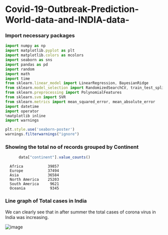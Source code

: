 # Covid-19-Outbreak-Prediction-World-data-and-INDIA-data-

### Import necessary packages
```js
import numpy as np 
import matplotlib.pyplot as plt 
import matplotlib.colors as mcolors
import seaborn as sns
import pandas as pd 
import random
import math
import time
from sklearn.linear_model import LinearRegression, BayesianRidge
from sklearn.model_selection import RandomizedSearchCV, train_test_split
from sklearn.preprocessing import PolynomialFeatures
from sklearn.svm import SVR
from sklearn.metrics import mean_squared_error, mean_absolute_error
import datetime
import operator 
%matplotlib inline
import warnings

plt.style.use('seaborn-poster')
warnings.filterwarnings("ignore")
```
### Showing the total no of records grouped by Continent
```js 
      data["continent"].value_counts()
```
      Africa           39857
      Europe           37494
      Asia             36584
      North America    25203
      South America     9621
      Oceania           9345

### Line graph of Total cases in India
We can clearly see that in after summer the total cases of corona virus in India was increasing.

![image](https://github.com/asbpintu/Covid-19-Outbreak-Prediction-World-data-and-INDIA-data-/assets/77091963/858eb982-6f53-4dff-8865-fa2f1d9470a0)


